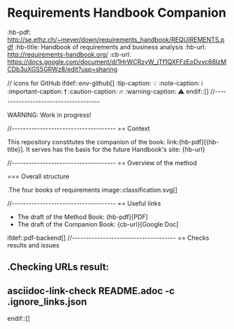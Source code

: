 # Requirements Handbook Companion

:hb-pdf: http://se.ethz.ch/~meyer/down/requirements_handbook/REQUIREMENTS.pdf
:hb-title: Handbook of requirements and business analysis
:hb-url: http://requirements-handbook.org/
:cb-url: https://docs.google.com/document/d/1HrWCRzyW_iTf1QXFFzEoDvvc66IzMCDb3uXGS5GRWz8/edit?usp=sharing

// icons for GitHub
ifdef::env-github[]
:tip-caption: :bulb:
:note-caption: :information_source:
:important-caption: :heavy_exclamation_mark:
:caution-caption: :fire:
:warning-caption: :warning:
endif::[]
//-------------------------------------


WARNING: Work in progress!

//-------------------------------------
== Context

This repository constitutes the companion of the book: link:{hb-pdf}[{hb-title}].
It serves has the basis for the future Handbook's site: {hb-url}

//-------------------------------------
== Overview of the method

=== Overall structure

.The four books of requirements
image::classification.svg[]

//-------------------------------------
== Useful links

- The draft of the Method Book: {hb-pdf}[PDF]
- The draft of the Companion Book: {cb-url}[Google Doc]

ifdef::pdf-backend[]
//-------------------------------------
== Checks results and issues

.Checking URLs result:
--
asciidoc-link-check README.adoc -c .ignore_links.json
--
endif::[]